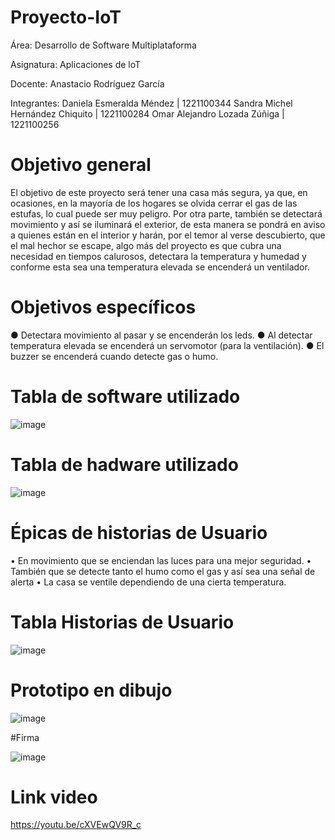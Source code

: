 # Proyecto-IoT


Área: Desarrollo de Software Multiplataforma


Asignatura: Aplicaciones de loT


Docente: Anastacio Rodríguez García 

Integrantes:
Daniela Esmeralda Méndez | 1221100344
Sandra Michel Hernández Chiquito | 1221100284
Omar Alejandro Lozada Zúñiga | 1221100256

# Objetivo general
El objetivo de este proyecto será tener una casa más segura, ya que, en ocasiones, en la mayoría de los hogares se olvida cerrar el gas de las estufas, lo cual puede ser muy peligro. Por otra parte, también se detectará movimiento y así se iluminará el exterior, de esta manera se pondrá en aviso a quienes están en el interior y harán, por el temor al verse descubierto, que el mal hechor se escape, algo más del proyecto es que cubra una necesidad en tiempos calurosos, detectara la temperatura y humedad y conforme esta sea una temperatura elevada se encenderá un ventilador.

# Objetivos específicos
●	Detectara movimiento al pasar y se encenderán los leds.
●	Al detectar temperatura elevada se encenderá un servomotor (para la ventilación).
●	 El buzzer se encenderá cuando detecte gas o humo.

# Tabla de software utilizado
![image](https://user-images.githubusercontent.com/107783594/234897959-6c2bd749-2d61-42e4-8388-c0d0943bef6c.png)


# Tabla de hadware utilizado
![image](https://user-images.githubusercontent.com/107783594/234898094-28b31cf1-fbf3-4f8f-88d6-89694dccd3ea.png)


# Épicas de historias de Usuario
•	En movimiento que se enciendan las luces para una mejor seguridad.
•	También que se detecte tanto el humo como el gas y así sea una señal de alerta 
•	La casa se ventile dependiendo de una cierta temperatura.
 

# Tabla Historias de Usuario
![image](https://user-images.githubusercontent.com/107783594/234903835-034d19f0-035e-432d-ab4d-1de8590fdff7.png)


# Prototipo en dibujo


![image](https://user-images.githubusercontent.com/107783594/234896709-19f0f645-ba0f-47ce-984f-a3a972266d9d.png)

#Firma

![image](https://user-images.githubusercontent.com/107783594/234896922-e35d089f-750f-4153-b1ac-5ba42433b2e1.png)

# Link video
https://youtu.be/cXVEwQV9R_c

